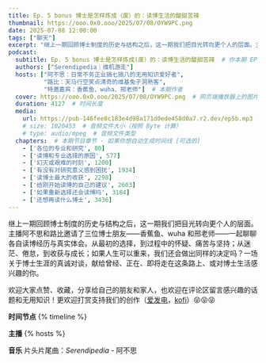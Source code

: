 ```yaml
---
title: Ep. 5 bonus 博士是怎样炼成（废）的：读博生活的酸甜苦辣
thumbnail: https://ooo.0x0.ooo/2025/07/08/OYW9PC.png
date: 2025-07-08 12:00:00
tags: ["聊天"]
excerpt: "继上一期回顾博士制度的历史与结构之后，这一期我们把目光转向更个人的层面。主播阿不思和路比邀请了三位博士朋友——香蕉鱼、wuha 和邢老师——一起聊聊各自读博经历与真实体会。从最初的选择，到过程中的怀疑、痛苦与坚持；从迷茫、倦怠，到收获与成长；如果人生可以重来，我们还会做出同样的决定吗？一场关于博士生涯的真诚对谈，献给曾经、正在、即将走在这条路上、或对博士生活感兴趣的你。"
podcast:
  subtitle: Ep. 5 bonus 博士是怎样炼成(废）的：读博生活的酸甜苦辣  # 你本期 EP 的子标题
  authors: ["Serendipedia｜维机游走"]
  hosts: ["阿不思：日常不务正业搞七搞八的无用知识爱好者", 
          "路比：天马行空笑点清奇的维基兔子洞熟客",
          "特邀嘉宾：香蕉鱼、wuha、邢老师"]  # 本期作者
  cover: https://ooo.0x0.ooo/2025/07/08/OYW9PC.png  # 网页端播放器上的图片
  duration: 4127  # 时间长度
  media:
    url: https://pub-146fee8c183e4d98a171d0ede458d0a7.r2.dev/ep5b.mp3  # 音频文件
    # size: 1020453  # 音频文件大小（按照 Byte 计算）
    # type: audio/mpeg  # 音频文件类型
  chapters:  # 本期节目章节 - 如果你想自动生成时间线 [可选的]
    - ['各位的专业和研究', 80]
    - ['读博和专业选择的原因', 577]
    - ['幻灭或艰难的时刻', 1200]
    - ['有没有对研究意义感到困扰', 1934]
    - ['读博士最大的收获', 2298]
    - ['给刚开始读博的自己的建议', 2603]
    - ['如果重新选择还会读博吗', 3184]
    - ['还想再读什么博士', 3436]
---
```


继上一期回顾博士制度的历史与结构之后，这一期我们把目光转向更个人的层面。主播阿不思和路比邀请了三位博士朋友——香蕉鱼、wuha 和邢老师——一起聊聊各自读博经历与真实体会。从最初的选择，到过程中的怀疑、痛苦与坚持；从迷茫、倦怠，到收获与成长；如果人生可以重来，我们还会做出同样的决定吗？一场关于博士生涯的真诚对谈，献给曾经、正在、即将走在这条路上、或对博士生活感兴趣的你。

欢迎大家点赞、收藏，分享给自己的朋友和家人，也欢迎在评论区留言感兴趣的话题和无用知识！更欢迎打赏支持我们的创作（[爱发电](https://afdian.com/a/serendipedia)，[kofi](https://ko-fi.com/D1D6176UJN)）😝😝😝

**时间节点**
{% timeline %}

**主播**
{% hosts %}

**音乐**
片头片尾曲：_Serendipedia_ - 阿不思
